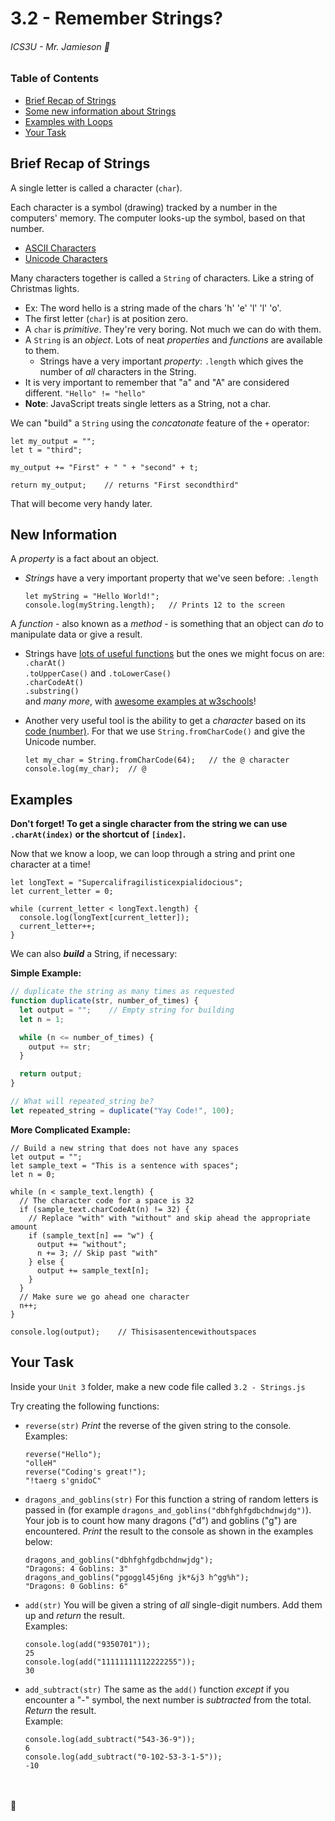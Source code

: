 # 3.2 - Remember Strings?

###### ICS3U - Mr. Jamieson 🐠

### Table of Contents
- [Brief Recap of Strings](#brief-recap-of-strings)
- [Some new information about Strings](#new-information)
- [Examples with Loops](#examples)
- [Your Task](#your-task)

## Brief Recap of Strings
A single letter is called a character (`char`).

Each character is a symbol (drawing) tracked by a number in the computers' memory. The computer looks-up the symbol, based on that number.
- [ASCII Characters](https://ss64.com/ascii.html)
- [Unicode Characters](https://en.wikipedia.org/wiki/List_of_Unicode_characters)

Many characters together is called a `String` of characters. Like a string of Christmas lights.
- Ex: The word hello is a string made of the chars 'h' 'e' 'l' 'l' 'o'.
- The first letter (`char`) is at position zero.
- A `char` is _primitive_. They're very boring. Not much we can do with them.
- A `String` is an _object_. Lots of neat _properties_ and _functions_ are available to them.
  - Strings have a very important _property_:  `.length` which gives the number of _all_ characters in the String.
- It is very important to remember that "a" and "A" are considered different. `"Hello" != "hello"`
- **Note**: JavaScript treats single letters as a String, not a char.
 
We can "build" a `String` using the _concatonate_ feature of the `+` operator:
```JS
let my_output = "";
let t = "third";

my_output += "First" + " " + "second" + t;

return my_output;    // returns "First secondthird"
```

That will become very handy later.

## New Information

A _property_ is a fact about an object.
- _Strings_ have a very important property that we've seen before: `.length`
  ```JS
  let myString = "Hello World!";
  console.log(myString.length);   // Prints 12 to the screen
  ```

A _function_ - also known as a _method_ - is something that an object can _do_ to manipulate data or give a result.

- Strings have [lots of useful functions](https://www.w3schools.com/js/js_string_methods.asp) but the ones we might focus on are:
<br>`.charAt()`
<br>`.toUpperCase()` and `.toLowerCase()`
<br>`.charCodeAt()`
<br>`.substring()` 
<br>and _many more_, with [awesome examples at w3schools](https://www.w3schools.com/js/js_string_methods.asp)!

- Another very useful tool is the ability to get a _character_ based on its [code (number)](https://ss64.com/ascii.html). For that we use `String.fromCharCode()` and give the Unicode number.
  ```JS
  let my_char = String.fromCharCode(64);   // the @ character
  console.log(my_char);  // @
  ```

## Examples
**Don't forget! To get a single character from the string we can use `.charAt(index)` or the shortcut of `[index]`.**

Now that we know a loop, we can loop through a string and print one character at a time!
```JS
let longText = "Supercalifragilisticexpialidocious";
let current_letter = 0;

while (current_letter < longText.length) {
  console.log(longText[current_letter]);
  current_letter++;
}
```

We can also _**build**_ a String, if necessary:

**Simple Example:**
```js
// duplicate the string as many times as requested
function duplicate(str, number_of_times) {
  let output = "";    // Empty string for building
  let n = 1;

  while (n <= number_of_times) {
    output += str;
  }

  return output;
}

// What will repeated_string be?
let repeated_string = duplicate("Yay Code!", 100);
```

**More Complicated Example:**
```JS
// Build a new string that does not have any spaces
let output = "";
let sample_text = "This is a sentence with spaces";
let n = 0;

while (n < sample_text.length) {
  // The character code for a space is 32
  if (sample_text.charCodeAt(n) != 32) {
    // Replace "with" with "without" and skip ahead the appropriate amount
    if (sample_text[n] == "w") {
      output += "without";
      n += 3; // Skip past "with"
    } else {
      output += sample_text[n];
    }
  }
  // Make sure we go ahead one character
  n++;
}

console.log(output);    // Thisisasentencewithoutspaces
```

## Your Task

Inside your `Unit 3` folder, make a new code file called `3.2 - Strings.js` 

Try creating the following functions:
- `reverse(str)` _Print_ the reverse of the given string to the console.
  <br>Examples:
  ```JS
  reverse("Hello");
  "olleH"
  reverse("Coding's great!");
  "!taerg s'gnidoC"
  ```
  
- `dragons_and_goblins(str)`
  For this function a string of random letters is passed in (for example `dragons_and_goblins("dbhfghfgdbchdnwjdg")`). Your job is to count how many dragons ("d") and goblins ("g") are encountered. _Print_ the result to the console as shown in the examples below:
  ```JS
  dragons_and_goblins("dbhfghfgdbchdnwjdg");
  "Dragons: 4 Goblins: 3"
  dragons_and_goblins("pgoggl45j6ng jk*&j3 h^gg%h");
  "Dragons: 0 Goblins: 6"
  ```

- `add(str)` You will be given a string of _all_ single-digit numbers. Add them up and _return_ the result.
  <br>Examples:
  ```JS
  console.log(add("9350701"));
  25
  console.log(add("11111111112222255"));
  30
  ```
- `add_subtract(str)` The same as the `add()` function _except_ if you encounter a "-" symbol, the next number is _subtracted_ from the total. _Return_ the result.
  <br>Example:
  ```JS
  console.log(add_subtract("543-36-9"));
  6
  console.log(add_subtract("0-102-53-3-1-5"));
  -10
  ```


<br><br>
🐠
